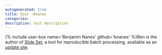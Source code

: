 ```yaml
---
autogenerated: true
title: User ›Bnanes
categories: 
description: test description
---
```


{% include user-box name='Benjamin Nanes' github='bnanes' %}Ben is the author of [Slide Set](http://cellbio.emory.edu/bnanes/slideset/), a tool for reproducible batch processing, available as an [update site](Update_site).
